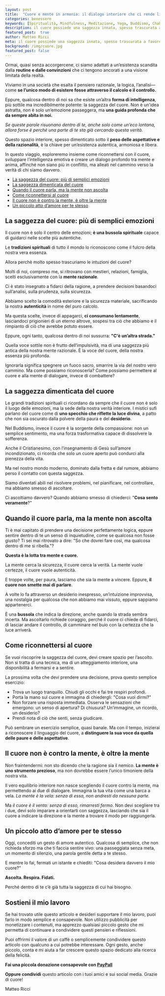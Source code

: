 ```yaml
---
layout: post
title:  "Cuore e mente in armonia: il dialogo interiore che ci rende liberi"
categories: benessere
keywords: [Spiritualità, Mindfulness, Meditazione, Yoga, Buddismo, Chakra, Amore, Amore per se stessi, Relazioni autentiche,Ascoltare le emozioni, Trovare la propria strada, Vivere autenticamente, Armonia tra cuore e mente,Sviluppo personale, Benessere emotivo, Fiducia in se stessi, Compassione, Perdono, Accettazione,Ascolto del cuore, Saggezza del cuore, Intelligenza emotiva, Equilibrio interiore, Crescita personale, Consapevolezza emotiva, Guida interiore, Amore incondizionato, Decisioni del cuore, Intuizione]
description: il cuore possiede una saggezza innata, spesso trascurata a favore della mente razionale, sintonizziati con la sua sfera emotiva e interiore.
featured_post:  true
author: Matteo Ricci
meta: il cuore possiede una saggezza innata, spesso trascurata a favore della mente razionale, sintonizziati con la sua sfera emotiva e interiore.
background: /img/cuore.jpg
featured_post: false
---
```


Ormai, quasi senza accorgercene, ci siamo adattati a un’esistenza scandita dalla **routine e dalle convinzioni** che ci tengono ancorati a una visione limitata della realtà. 

Viviamo in una società che esalta il pensiero razionale, la logica, l’analisi—come **se l’unico modo di esistere fosse attraverso il calcolo e il controllo.**

Eppure, qualcosa dentro di noi sa che esiste un’altra **forma di intelligenza**, più sottile ma incredibilmente potente: la saggezza del cuore. Non è un'idea astratta, non è solo un’emozione passeggera, ma **una guida profonda che da sempre abita in noi.**

*Se queste parole risuonano dentro di te, anche solo come un’eco lontana, allora forse è perché una parte di te sta già cercando questa verità*.

Questo spazio interiore, spesso dimenticato sotto il **peso delle aspettative e della razionalità**, è la chiave per un’esistenza autentica, armoniosa e libera.

In questo viaggio, esploreremo insieme come riconnettersi con il cuore, sviluppare l’intelligenza emotiva e creare un dialogo profondo tra mente e anima, affinché non siano più in conflitto, ma alleati nel cammino verso la verità di chi siamo davvero.

- [La saggezza del cuore: più di semplici emozioni](#la-saggezza-del-cuore-più-di-semplici-emozioni)
- [La saggezza dimenticata del cuore](#la-saggezza-dimenticata-del-cuore)
- [Quando il cuore parla, ma la mente non ascolta](#quando-il-cuore-parla-ma-la-mente-non-ascolta)
- [Come riconnettersi al cuore](#come-riconnettersi-al-cuore)
- [Il cuore non è contro la mente, è oltre la mente](#il-cuore-non-è-contro-la-mente-è-oltre-la-mente)
- [Un piccolo atto d’amore per te stesso](#un-piccolo-atto-damore-per-te-stesso)



## La saggezza del cuore: più di semplici emozioni

Il cuore non è solo il centro delle emozioni; **è una bussola spirituale** capace di guidarci nelle scelte più autentiche. 

Le **tradizioni spirituali** di tutto il mondo lo riconoscono come il fulcro della nostra vera essenza.

Allora perchè molto spesso trascuriamo le intuzioni del cuore? 

Molti di noi, compreso me, si ritrovano con mestieri, relazioni, famiglia, scelti esclusivamente con la **mente razionale**. 

Ci è stato insegnato a fidarci della ragione, a prendere decisioni basandoci sull’analisi, sulla prudenza, sulla sicurezza. 

Abbiamo scelto la comodità esteriore e la sicurezza materiale, sacrificando la nostra **autenticità** in nome del puro calcolo. 

Ma questa scelte, invece di appagarci, **ci consumano lentamente**, lasciandoci prigionieri di un eterno altrove, sospesi tra ciò che abbiamo e il rimpianto di ciò che avrebbe potuto essere.

Eppure, ogni tanto, qualcosa dentro di noi sussurra: **"C'è un’altra strada."**

Quella voce sottile non è frutto dell’impulsività, ma di una saggezza più antica della nostra mente razionale. È la voce del cuore, della nostra essenza più profonda. 

Ignorarla significa spegnere un fuoco sacro, smarrire la via del nostro vero cammino.  Ma come possiamo riconoscerla? Come possiamo permettere al cuore e alla mente di dialogare, invece di combattere?

## La saggezza dimenticata del cuore

Le grandi tradizioni spirituali ci ricordano da sempre che il cuore non è solo il luogo delle emozioni, ma la sede della nostra verità interiore. I mistici sufi parlano del cuore come di **uno specchio che riflette la luce divina**, a patto che non sia oscurato dalla polvere della paura e del **desiderio**.

Nel Buddismo, invece il cuore è la sorgente della compassione: non un semplice sentimento, ma una forza trasformativa capace di dissolvere la sofferenza. 

Anche il Cristianesimo, con l’insegnamento di Gesù sull’amore incondizionato, ci ricorda che solo un cuore aperto può condurci alla pienezza della vita.

Ma nel nostro mondo moderno, dominato dalla fretta e dal rumore, abbiamo perso il contatto con questa saggezza. 

Siamo diventati abili nel risolvere problemi, nel pianificare, nel controllare, ma abbiamo smesso di ascoltare. 

Ci ascoltiamo davvero? Quando abbiamo smesso di chiederci: "**Cosa sento veramente**?"

## Quando il cuore parla, ma la mente non ascolta

Ti è mai capitato di prendere una decisione perfettamente logica, eppure sentire dentro di te un senso di inquietudine, come se qualcosa non fosse giusto? Ti sei mai ritrovato a dire: "So che dovrei fare così, ma qualcosa dentro di me si ribella."?

**Questa è la lotta tra mente e cuore.**

La mente cerca la sicurezza, il cuore cerca la verità. La mente vuole certezze, il cuore vuole autenticità. 

E troppe volte, per paura, lasciamo che sia la mente a vincere. Eppure, **il cuore non smette mai di parlare**. 

A volte lo fa attraverso un desiderio inespresso, un’intuizione improvvisa, una nostalgia per qualcosa che non abbiamo mai vissuto, eppure sappiamo appartenerci. 

È una **bussola** che indica la direzione, anche quando la strada sembra incerta. Ma ascoltarlo richiede coraggio, perché il cuore ci chiede di fidarci, di lasciar andare il controllo, di camminare nel buio con la certezza che la luce arriverà.

## Come riconnettersi al cuore

Se vuoi riscoprire la saggezza del cuore, devi creare spazio per l’ascolto. Non si tratta di una tecnica, ma di un atteggiamento interiore, una disponibilità a fermarsi e a sentire.

La prossima volta che devi prendere una decisione, prova questo semplice esercizio:

- Trova un luogo tranquillo. Chiudi gli occhi e fai tre respiri profondi.
- Porta la mano sul cuore e immagina di chiedergli: "Cosa vuoi dirmi?"
- Non forzare una risposta immediata. Osserva le sensazioni che emergono: un senso di apertura? Di chiusura?        Un’immagine, un ricordo, un desiderio?
- Prendi nota di ciò che senti, senza giudicare.

Può sembrare un esercizio semplice, quasi banale. Ma con il tempo, inizierai a riconoscere il linguaggio del cuore, a **distinguere la sua voce da quella delle paure e delle aspettative**.

## Il cuore non è contro la mente, è oltre la mente

Non fraintendermi: non sto dicendo che la ragione sia il nemico. **La mente è uno strumento prezioso**, ma non dovrebbe essere l’unico timoniere della nostra vita. 

Il vero equilibrio interiore non nasce scegliendo il cuore contro la mente, ma permettendo ai due di dialogare. Immagina la tua vita come una barca a vela. *La mente è la vela: senza di essa, non andresti da nessuna parte.* 

Ma *il cuore è il vento: senza di esso, rimarresti fermo*. Non devi scegliere tra i due, devi solo imparare a orientarti con saggezza, lasciando che sia il cuore a indicare la direzione e la mente a trovare il modo per raggiungerla.

## Un piccolo atto d’amore per te stesso

Oggi, concediti un gesto di amore autentico. Qualcosa di semplice, che non richieda sforzo ma che ti faccia sentire vivo: una passeggiata senza meta, un momento di silenzio, una parola gentile detta a te stesso.

E mentre lo fai, fermati un istante e chiediti: "Cosa desidera davvero il mio cuore?"

**Ascolta. Respira. Fidati.**

Perché dentro di te c’è già tutta la saggezza di cui hai bisogno.

<h2>Sostieni il mio lavoro</h2>

Se hai trovato utile questo articolo e desideri supportare il mio lavoro, puoi farlo in modo semplice e consapevole. Non utilizzo pubblicità per monetizzare i contenuti, ma apprezzo qualsiasi piccolo gesto che mi permetta di continuare a condividere questi pensieri e riflessioni.

Puoi offrirmi il valore di un caffè o semplicemente condividere questo articolo con qualcuno a cui potrebbe interessare. Ogni gesto, anche piccolo, conta e mi aiuta a far crescere questo spazio dedicato alla ricerca della felicità.

**Fai una piccola donazione consapevole con [PayPall ](https://www.paypal.me/pythonmat)**

**Oppure condividi** questo articolo con i tuoi amici e sui social media. Grazie di cuore!

Matteo Ricci 


